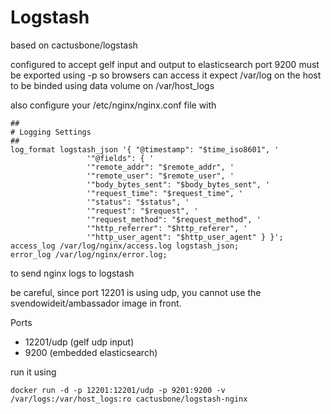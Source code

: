 # Logstash

based on cactusbone/logstash

configured to accept gelf input and output to elasticsearch
port 9200 must be exported using -p so browsers can access it
expect /var/log on the host to be binded using data volume on /var/host_logs

also configure your /etc/nginx/nginx.conf file with

    ##
    # Logging Settings
    ##
    log_format logstash_json '{ "@timestamp": "$time_iso8601", '
                     '"@fields": { '
                     '"remote_addr": "$remote_addr", '
                     '"remote_user": "$remote_user", '
                     '"body_bytes_sent": "$body_bytes_sent", '
                     '"request_time": "$request_time", '
                     '"status": "$status", '
                     '"request": "$request", '
                     '"request_method": "$request_method", '
                     '"http_referrer": "$http_referer", '
                     '"http_user_agent": "$http_user_agent" } }';
    access_log /var/log/nginx/access.log logstash_json;
    error_log /var/log/nginx/error.log;

to send nginx logs to logstash

be careful, since port 12201 is using udp, you cannot use the svendowideit/ambassador image in front.

Ports

* 12201/udp (gelf udp input)
* 9200 (embedded elasticsearch)

run it using

    docker run -d -p 12201:12201/udp -p 9201:9200 -v /var/logs:/var/host_logs:ro cactusbone/logstash-nginx